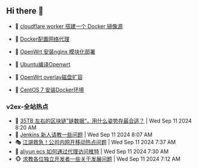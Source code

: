 ## Hi there 👋

<!--
**dkyg666/dkyg666** is a ✨ _special_ ✨ repository because its `README.md` (this file) appears on your GitHub profile.

Here are some ideas to get you started:

- 🔭 I’m currently working on ...
- 🌱 I’m currently learning ...
- 👯 I’m looking to collaborate on ...
- 🤔 I’m looking for help with ...
- 💬 Ask me about ...
- 📫 How to reach me: ...
- 😄 Pronouns: ...
- ⚡ Fun fact: ...
-->

<!-- BLOG-POST-LIST:START -->
- 🦩 [cloudflare worker 搭建一个 Docker 镜像源](http://blog.1996099.xyz/archives/cloudflare-worker-da-jian-yi-ge-docker-jing-xiang-zhan) 

- 🚦 [Docker配置网络代理](http://blog.1996099.xyz/archives/dockerpei-zhi-wang-luo-dai-li) 

- 🫶 [OpenWrt 安装nginx 模块化部署](http://blog.1996099.xyz/archives/openwrt-an-zhuang-nginx-mo-kuai-hua-bu-shu) 

- 🦄 [Ubuntu编译Openwrt](http://blog.1996099.xyz/archives/ubuntuzi-bian-yi-openwrt) 

- 🐻 [OpenWrt overlay磁盘扩容](http://blog.1996099.xyz/archives/openwrt-overlay) 

- 🤖 [CentOS 7 安装Docker环境](http://blog.1996099.xyz/archives/centos-docker) 
<!-- BLOG-POST-LIST:END -->

### v2ex-全站热点
<!-- v2ex:START -->
- 🥸 [35TB 左右的区块链”链数据“，用什么姿势存最合适？](https://www.v2ex.com/t/1072038#reply0) | Wed Sep 11 2024 8:20 AM
- 🤗 [Jenkins 新人请教一些问题](https://www.v2ex.com/t/1072031#reply0) | Wed Sep 11 2024 8:07 AM
- 🎭 [江湖救急！公司内网开移动热点问题](https://www.v2ex.com/t/1072020#reply11) | Wed Sep 11 2024 7:37 AM
- 🥷 [aliyun ecs 如何通过代理访问推特](https://www.v2ex.com/t/1072016#reply2) | Wed Sep 11 2024 7:30 AM
- 🐵 [求教各位独立开发者一些关于发展问题](https://www.v2ex.com/t/1072004#reply12) | Wed Sep 11 2024 7:12 AM<!-- v2ex:END -->

